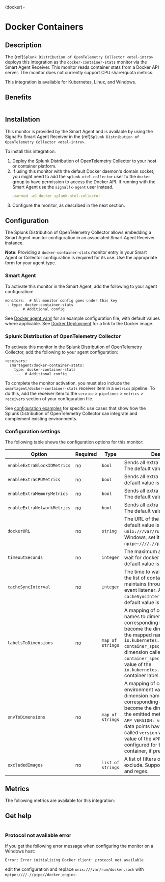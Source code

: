 (docker)=

# Docker Containers

<meta name="description" content="Documentation on the docker monitor">

## Description

The {ref}`Splunk Distribution of OpenTelemetry Collector <otel-intro>` deploys this integration as the `docker-container-stats` monitor via the Smart Agent Receiver. This monitor reads container stats from a Docker API server. The monitor does not currently support CPU share/quota metrics.

This integration is available for Kubernetes, Linux, and Windows.

## Benefits

```{include} /_includes/benefits.md
```

## Installation

This monitor is provided by the Smart Agent and is available by using the SignalFx Smart Agent Receiver in the {ref}`Splunk Distribution of OpenTelemetry Collector <otel-intro>`.

To install this integration:

1. Deploy the Splunk Distribution of OpenTelemetry Collector to your host or container platform.
2. If using this monitor with the default Docker daemon's domain socket, you might need to add the `splunk-otel-collector` user to the `docker` group to have permission to access the Docker API. If running with the Smart Agent use the `signalfx-agent` user instead.
   ```yaml
   usermod -aG docker splunk-otel-collector
   ```
3. Configure the monitor, as described in the next section.

## Configuration

The Splunk Distribution of OpenTelemetry Collector allows embedding a Smart Agent monitor configuration in an associated Smart Agent Receiver instance.

**Note:** Providing a `docker-container-stats` monitor entry in your Smart Agent or Collector configuration is required for its use. Use the appropriate form for your agent type.

### Smart Agent

To activate this monitor in the Smart Agent, add the following to your agent configuration:

```
monitors:  # All monitor config goes under this key
 - type: docker-container-stats
   ...  # Additional config
```

See <a href="https://github.com/signalfx/signalfx-agent/blob/main/deployments/docker/agent.yaml" target="_blank">Docker agent.yaml</a> for an example configuration file, with default values where applicable. See [Docker Deployment](https://github.com/signalfx/signalfx-agent/blob/main/deployments/docker) for a link to the Docker image.

### Splunk Distribution of OpenTelemetry Collector

To activate this monitor in the Splunk Distribution of OpenTelemetry Collector, add the following to your agent configuration:

```
receivers:
  smartagent/docker-container-stats:
    type: docker-container-stats
    ...  # Additional config
```

To complete the monitor activation, you must also include the `smartagent/docker-container-stats` receiver item in a `metrics` pipeline. To do this, add the receiver item to the `service` > `pipelines` > `metrics` > `receivers` section of your configuration file.

See <a href="https://github.com/signalfx/splunk-otel-collector/tree/main/examples" target="_blank">configuration examples</a> for specific use cases that show how the Splunk Distribution of OpenTelemetry Collector can integrate and complement existing environments.

### Configuration settings

The following table shows the configuration options for this monitor:

| Option | Required | Type | Description |
| --- | --- | --- | --- |
| `enableExtraBlockIOMetrics` | no | `bool` | Sends all extra block IO metrics. The default value is `false` |
| `enableExtraCPUMetrics` | no | `bool` | Sends all extra CPU metrics. The default value is `false` |
| `enableExtraMemoryMetrics` | no | `bool` | Sends all extra memory metrics. The default value is `false` |
| `enableExtraNetworkMetrics` | no | `bool` | Sends all extra network metrics. The default value is `false` |
| `dockerURL` | no | `string` | The URL of the docker server. The default value is `unix:///var/run/docker.sock`. For Windows, set it to `npipe:////.//pipe//docker_engine`. |
| `timeoutSeconds` | no | `integer` | The maximum amount of time to wait for docker API requests. The default value is `5` |
| `cacheSyncInterval` | no | `integer` | The time to wait before resyncing the list of containers the monitor maintains through the docker event listener. An example is `cacheSyncInterval: "20m"` The default value is `60m` |
| `labelsToDimensions` | no | `map of strings` | A mapping of container label names to dimension names. The corresponding label values become the dimension value for the mapped name. For example, `io.kubernetes.container.name: container_spec_name` results in a dimension called `container_spec_name` that has the value of the `io.kubernetes.container.name` container label. |
| `envToDimensions` | no | `map of strings` | A mapping of container environment variable names to dimension names. The corresponding env var values become the dimension values on the emitted metrics. For example, `APP_VERSION: version` results in data points having a dimension called `version` whose value is the value of the `APP_VERSION` envvar configured for that particular container, if present. |
| `excludedImages` | no | `list of strings` | A list of filters of images to exclude. Supports literals, globs, and regex. |


## Metrics

The following metrics are available for this integration:

<div class="metrics-yaml" url="https://raw.githubusercontent.com/signalfx/integrations/master/docker/metrics.yaml"></div>

## Get help

```{include} /_includes/troubleshooting.md
```

### Protocol not available error

If you get the following error message when configuring the monitor on a Windows host:

```
Error: Error initializing Docker client: protocol not available
```

edit the configuration and replace `unix:///var/run/docker.sock` with `npipe:////.//pipe//docker_engine`.
